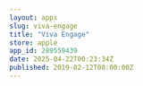 ```yaml
---
layout: apps
slug: viva-engage
title: "Viva Engage"
store: apple
app_id: 289559439
date: 2025-04-22T00:23:34Z
published: 2019-02-12T08:00:00Z
---
```

